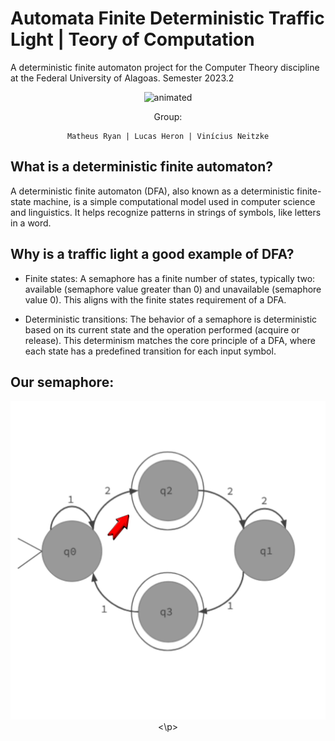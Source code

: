 # Automata Finite Deterministic Traffic Light | Teory of Computation
A deterministic finite automaton project for the Computer Theory discipline at the Federal University of Alagoas. Semester 2023.2
<p align="center">
  <img src="https://user-images.githubusercontent.com/91018438/204195385-acc6fcd4-05a7-4f25-87d1-cb7d5cc5c852.png" alt="animated" />
</p>

<center>
Group:

  
    Matheus Ryan | Lucas Heron | Vinícius Neitzke
 </center>

 ## What is a deterministic finite automaton?
 A deterministic finite automaton (DFA), also known as a deterministic finite-state machine, is a simple computational model used in computer science and linguistics. It helps recognize patterns in strings of symbols, like letters in a word.

 ## Why is a traffic light a good example of DFA?

* Finite states: A semaphore has a finite number of states, typically two: available (semaphore value greater than 0) and unavailable (semaphore value 0). This aligns with the finite states requirement of a DFA.

* Deterministic transitions: The behavior of a semaphore is deterministic based on its current state and the operation performed (acquire or release). This determinism matches the core principle of a DFA, where each state has a predefined transition for each input symbol.

## Our semaphore:
<p align="center">
  <img id="image" src="./SVG-AUTOMATO/1.png" height="510">
<\p>
